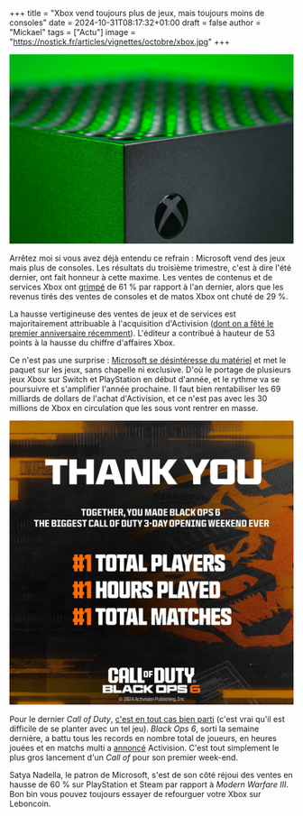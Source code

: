 +++
title = "Xbox vend toujours plus de jeux, mais toujours moins de consoles"
date = 2024-10-31T08:17:32+01:00
draft = false
author = "Mickael"
tags = ["Actu"]
image = "https://nostick.fr/articles/vignettes/octobre/xbox.jpg"
+++

![Xbox Series X](xbox.jpg "© Billy Freeman (Unsplash)")

Arrêtez moi si vous avez déjà entendu ce refrain : Microsoft vend des jeux mais plus de consoles. Les résultats du troisième trimestre, c'est à dire l'été dernier, ont fait honneur à cette maxime. Les ventes de contenus et de services Xbox ont [grimpé](https://www.microsoft.com/en-us/Investor/earnings/FY-2025-Q1/press-release-webcast) de 61 % par rapport à l'an dernier, alors que les revenus tirés des ventes de consoles et de matos Xbox ont chuté de 29 %.

La hausse vertigineuse des ventes de jeux et de services est majoritairement attribuable à l'acquisition d'Activision ([dont on a fêté le premier anniversaire récemment](https://nostick.fr/articles/2024/octobre/1910-backlog-life-is-strange-atari-xbox--activision-ps5-pro/#le-gros-anniversaire-de-la-semaine--il-y-a-un-an-microsoft-achetait-activision-et-maintenant-)). L'éditeur a contribué à hauteur de 53 points à la hausse du chiffre d'affaires Xbox.

Ce n'est pas une surprise : [Microsoft se désintéresse du matériel](https://nostick.fr/articles/2024/juillet/2207-xbox-europe-aumone-pub/) et met le paquet sur les jeux, sans chapelle ni exclusive. D'où le portage de plusieurs jeux Xbox sur Switch et PlayStation en début d'année, et le rythme va se poursuivre et s'amplifier l'année prochaine. Il faut bien rentabiliser les 69 milliards de dollars de l'achat d'Activision, et ce n'est pas avec les 30 millions de Xbox en circulation que les sous vont rentrer en masse.

![Black Ops 6](call-of-duty.jpg "© Activision")

Pour le dernier *Call of Duty*, [c'est en tout cas bien parti](https://nostick.fr/articles/2024/octobre/2910-call-of-duty-black-ops-6-microsoft-reussi/) (c'est vrai qu'il est difficile de se planter avec un tel jeu). *Black Ops 6*, sorti la semaine dernière, a battu tous les records en nombre total de joueurs, en heures jouées et en matchs multi a [annoncé](https://x.com/CallofDuty/status/1851753565900927282) Activision. C'est tout simplement le plus gros lancement d'un *Call of* pour son premier week-end.

Satya Nadella, le patron de Microsoft, s'est de son côté réjoui des ventes en hausse de 60 % sur PlayStation et Steam par rapport à *Modern Warfare III*. Bon bin vous pouvez toujours essayer de refourguer votre Xbox sur Leboncoin.